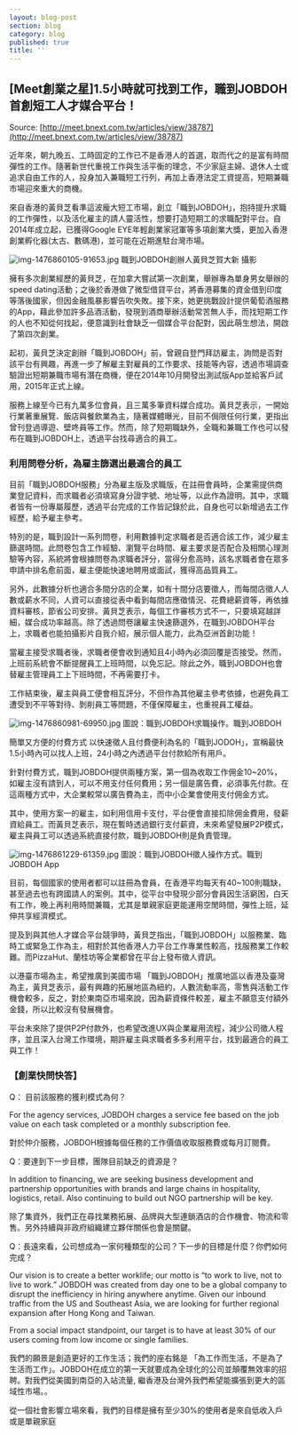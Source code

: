 ```yaml
---
layout: blog-post
section: blog
category: blog
published: true
title: ''
---
```

## [Meet創業之星]1.5小時就可找到工作，職到JOBDOH首創短工人才媒合平台！

Source: [http://meet.bnext.com.tw/articles/view/38787](http://meet.bnext.com.tw/articles/view/38787)

近年來，朝九晚五、工時固定的工作已不是香港人的首選，取而代之的是富有時間彈性的工作。隨著新世代重視工作與生活平衡的理念，不少家庭主婦、退休人士或追求自由工作的人，投身加入兼職短工行列，再加上香港法定工資提高，短期兼職市場迎來重大的商機。

來自香港的黃貝芝看準這波龐大短工市場，創立「職到JOBDOH」，抱持提升求職的工作彈性，以及活化雇主的請人靈活性，想要打造短期工的求職配對平台。自2014年成立起，已獲得Google EYE年輕創業家冠軍等多項創業大獎，更加入香港創業孵化器(太古、數碼港)，並可能在近期進駐台灣市場。


![img-1476860105-91653.jpg]({{site.baseurl}}/media/img-1476860105-91653.jpg)
職到JOBDOH創辦人黃貝芝賀大新 攝影

擁有多次創業經歷的黃貝芝，在加拿大嘗試第一次創業，舉辦專為單身男女舉辦的speed dating活動；之後於香港做了微型借貸平台，將香港募集的資金借到印度等落後國家，但因金融風暴影響告吹失敗。接下來，她更挑戰設計提供葡萄酒服務的App，藉此參加許多品酒活動，發現到酒商舉辦活動常苦無人手，而找短期工作的人也不知從何找起，便意識到社會缺乏一個媒合平台配對，因此萌生想法，開啟了第四次創業。

起初，黃貝芝決定創辦「職到JOBDOH」前，曾親自登門拜訪雇主，詢問是否對該平台有興趣，再進一步了解雇主對雇員的工作要求、技能等內容，透過市場調查驗證出短期兼職市場有潛在商機，便在2014年10月開發出測試版App並給客戶試用，2015年正式上線。

服務上線至今已有九萬多位會員，且三萬多筆資料媒合成功。黃貝芝表示，一開始行業著重展覽、飯店與餐飲業為主，隨著媒體曝光，目前不侷限任何行業，更指出曾刊登過導遊、壁咚員等工作。然而，除了短期職缺外，全職和兼職工作也可以發布在職到JOBDOH上，透過平台找尋適合的員工。

### 利用問卷分析，為雇主篩選出最適合的員工

目前「職到JOBDOH服務」分為雇主版及求職版，在註冊會員時，企業需提供商業登記資料，而求職者必須填寫身分證字號、地址等，以此作為證明。其中，求職者皆有一份專屬履歷，透過平台完成的工作皆記錄於此，自身也可以新增過去工作經歷，給予雇主參考。

特別的是，職到設計一系列問卷，利用數據判定求職者是否適合該工作，減少雇主篩選時間。此問卷包含工作經驗、瀏覽平台時間、雇主要求是否配合及相關心理測驗等內容，系統將會根據問卷為求職者評分，當得分愈高時，該名求職者會在眾多申請中排名愈前面，雇主便能快速地聘用或面試，獲得高品質員工。

另外，此數據分析也適合多間分店的企業，如有十間分店要徵人，而每間店徵人人數或薪水不同，人資可以直接從表中看到每間店應徵情況、花費總薪資等，再依據資料審核，節省公司安排。黃貝芝表示，每個工作審核方式不一，只要填寫越詳細，媒合成功率越高。除了透過問卷讓雇主快速篩選外，在職到JOBDOH平台上，求職者也能拍攝影片自我介紹，展示個人能力，此為亞洲首創功能！

當雇主接受求職者後，求職者便會收到通知且4小時內必須回覆是否接受。然而，上班前系統會不斷提醒員工上班時間，以免忘記。除此之外，職到JOBDOH也會替雇主管理員工上下班時間，不再需要打卡。

工作結束後，雇主與員工便會相互評分，不但作為其他雇主參考依據，也避免員工遭受到不平等對待、剝削員工等問題，不僅保障雇主，也重視員工權益。

![img-1476860981-69950.jpg]({{site.baseurl}}/media/img-1476860981-69950.jpg)
圖說：職到JOBDOH求職操作。職到JOBDOH

簡單又方便的付費方式
以快速徵人且付費便利為名的「職到JODOH」，宣稱最快1.5小時內可以找人上班，24小時之內透過平台付款給所有用戶。

針對付費方式，職到JOBDOH提供兩種方案，第一個為收取工作佣金10~20%，如雇主沒有請到人，可以不用支付任何費用；另一個是廣告費，必須事先付款。在這兩種方式中，大企業較常以廣告費為主，而中小企業會使用支付佣金方式。

其中，使用方案一的雇主，如利用信用卡支付，平台便會直接扣除佣金費用，發薪資給員工。而黃貝芝表示，現在暫時透過銀行支付薪資，未來希望發展P2P模式，雇主與員工可以透過系統直接付款，職到JOBDOH則是負責管理。

![img-1476861229-61359.jpg]({{site.baseurl}}/media/img-1476861229-61359.jpg)
圖說：職到JOBDOH徵人操作方式。職到JOBDOH App

目前，每個國家的使用者都可以註冊為會員，在香港平均每天有40~100則職缺，甚至過去也有跨國請人的案例。其中，從平台中發現少部分會員因生活窮困，白天有工作，晚上再利用時間兼職，尤其是單親家庭更能運用空閒時間，彈性上班，延伸共享經濟模式。

提及到與其他人才媒合平台競爭時，黃貝芝指出，「職到JOBDOH」以服務業、臨時工或緊急工作為主，相對於其他香港人力平台工作專業性較高，找服務業工作較難。而PizzaHut、蘭桂坊等企業都曾在平台上發布徵人資訊。

以港臺市場為主，希望推廣到美國市場
「職到JOBDOH」推廣地區以香港及臺灣為主，黃貝芝表示，最有興趣的拓展地區為紐約，人數流動率高，零售與活動工作機會較多，反之，對於東南亞市場來說，因為薪資條件較差，雇主不願意支付額外金錢，所以比較沒有發展機會。

平台未來除了提供P2P付款外，也希望改進UX與企業雇用流程，減少公司徵人程序，並且深入台灣工作環境，期許雇主與求職者多多利用平台，找到最適合的員工與工作！

### 【創業快問快答】

Q： 目前該服務的獲利模式為何？

For the agency services, JOBDOH charges a service fee based on the job value on each task completed or a monthly subscription fee.

對於仲介服務，JOBDOH根據每個任務的工作價值收取服務費或每月訂閱費。

Q：要達到下一步目標，團隊目前缺乏的資源是？

In addition to financing, we are seeking business development and partnership opportunities with brands and large chains in hospitality, logistics, retail. Also continuing to build out NGO partnership will be key.

除了集資外，我們正在尋找業務拓展、品牌與大型連鎖酒店的合作機會、物流和零售。另外持續與非政府組織建立夥伴關係也會是關鍵。

Q：長遠來看，公司想成為一家何種類型的公司？下一步的目標是什麼？你們如何完成？

Our vision is to create a better worklife; our motto is “to work to live, not to live to work.” JOBDOH was created from day one to be a global company to disrupt the inefficiency in hiring anywhere anytime. Given our inbound traffic from the US and Southeast Asia, we are looking for further regional expansion after Hong Kong and Taiwan.

From a social impact standpoint, our target is to have at least 30% of our users coming from low income or single families.

我們的願景是創造更好的工作生活；我們的座右銘是 「為工作而生活，不是為了生活而工作」。JOBDOH在成立的第一天就要成為全球化的公司並顛覆無效率的招聘。對我們從美國到南亞的入站流量, 繼香港及台灣外我們希望能擴張到更大的區域性市場。。

從一個社會影響立場來看，我們的目標是擁有至少30%的使用者是來自低收入戶或是單親家庭
